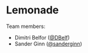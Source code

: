 # Lemonade
Team members:
* Dimitri Belfor ([@DBelf](http://www.github.com/dbelf))
* Sander Ginn ([@sanderginn](http://www.github.com/sanderginn))
